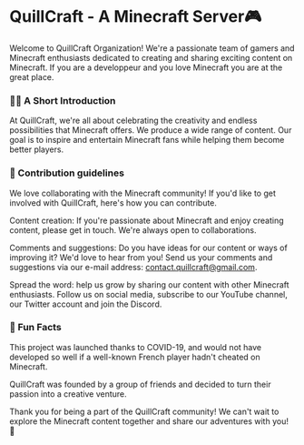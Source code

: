 # QuillCraft - A Minecraft Server🎮
Welcome to QuillCraft Organization! We're a passionate team of gamers and Minecraft enthusiasts dedicated to creating and sharing exciting content on Minecraft. If you are a developpeur and you love Minecraft you are at the great place.

### 🙋‍♀️ A Short Introduction
At QuillCraft, we're all about celebrating the creativity and endless possibilities that Minecraft offers. We produce a wide range of content. Our goal is to inspire and entertain Minecraft fans while helping them become better players.

### 🌈 Contribution guidelines
We love collaborating with the Minecraft community! If you'd like to get involved with QuillCraft, here's how you can contribute.

Content creation: If you're passionate about Minecraft and enjoy creating content, please get in touch. We're always open to collaborations.

Comments and suggestions: Do you have ideas for our content or ways of improving it? We'd love to hear from you! Send us your comments and suggestions via our e-mail address: contact.quillcraft@gmail.com.

Spread the word: help us grow by sharing our content with other Minecraft enthusiasts. Follow us on social media, subscribe to our YouTube channel, our Twitter account and join the Discord.

### 🍿 Fun Facts
This project was launched thanks to COVID-19, and would not have developed so well if a well-known French player hadn't cheated on Minecraft.

QuillCraft was founded by a group of friends and decided to turn their passion into a creative venture.

Thank you for being a part of the QuillCraft community! We can't wait to explore the Minecraft content together and share our adventures with you! 🌟
